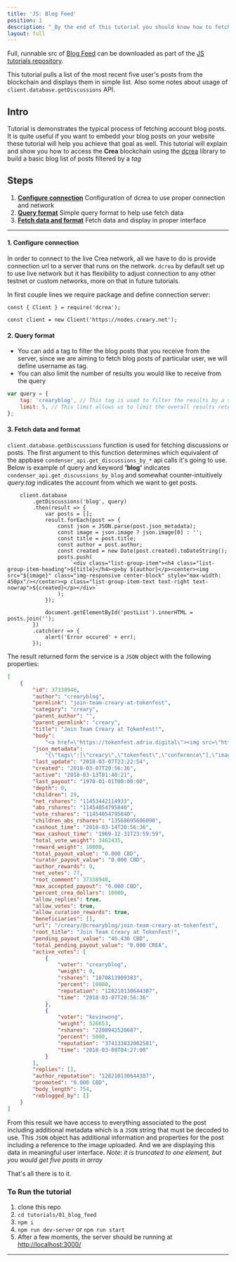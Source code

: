 ```yaml
---
title: 'JS: Blog Feed'
position: 1
description: "_By the end of this tutorial you should know how to fetch most recent five posts from particular user on Crea._"
layout: full
---              
```

<span class="fa-pull-left top-of-tutorial-repo-link"><span class="first-word">Full</span>, runnable src of [Blog Feed](https://github.com/creativechain/crea-api-doc-tutorials-js/tree/master/tutorials/01_blog_feed) can be downloaded as part of the [JS tutorials repository](https://github.com/creativechain/crea-api-doc-tutorials-js).</span>
<br>



This tutorial pulls a list of the most recent five user's posts from the blockchain and displays them in simple list. Also some notes about usage of `client.database.getDiscussions` API.

## Intro

Tutorial is demonstrates the typical process of fetching account blog posts. It is quite useful if you want to embedd your blog posts on your website these tutorial will help you achieve that goal as well. This tutorial will explain and show you how to access the **Crea** blockchain using the [dcrea](https://github.com/jnordberg/dcrea) library to build a basic blog list of posts filtered by a _tag_

## Steps

1.  [**Configure connection**](#Configure-connection) Configuration of dcrea to use proper connection and network
1.  [**Query format**](#Query-format) Simple query format to help use fetch data
1.  [**Fetch data and format**](#Fetch-data-and-format) Fetch data and display in proper interface

---

#### 1. Configure connection<a name="Configure-connection"></a>

In order to connect to the live Crea network, all we have to do is provide connection url to a server that runs on the network. `dcrea` by default set up to use live network but it has flexibility to adjust connection to any other testnet or custom networks, more on that in future tutorials.

In first couple lines we require package and define connection server:

```
const { Client } = require('dcrea');

const client = new Client('https://nodes.creary.net');
```

#### 2. Query format<a name="Query-format"></a>

*   You can add a tag to filter the blog posts that you receive from the server, since we are aiming to fetch blog posts of particular user, we will define username as tag.
*   You can also limit the number of results you would like to receive from the query

```javascript
var query = {
    tag: 'crearyblog', // This tag is used to filter the results by a specific post tag
    limit: 5, // This limit allows us to limit the overall results returned to 5
};
```

#### 3. Fetch data and format<a name="Fetch-data-and-format"></a>

`client.database.getDiscussions` function is used for fetching discussions or posts. The first argument to this function determines which equivalent of the appbase `condenser_api.get_discussions_by_*` api calls it's going to use.  Below is example of query and keyword **'blog'** indicates `condenser_api.get_discussions_by_blog` and somewhat counter-intuitively _query.tag_ indicates the account from which we want to get posts.

```
    client.database
        .getDiscussions('blog', query)
        .then(result => {
            var posts = [];
            result.forEach(post => {
                const json = JSON.parse(post.json_metadata);
                const image = json.image ? json.image[0] : '';
                const title = post.title;
                const author = post.author;
                const created = new Date(post.created).toDateString();
                posts.push(
                    `<div class="list-group-item"><h4 class="list-group-item-heading">${title}</h4><p>by ${author}</p><center><img src="${image}" class="img-responsive center-block" style="max-width: 450px"/></center><p class="list-group-item-text text-right text-nowrap">${created}</p></div>`
                );
            });

            document.getElementById('postList').innerHTML = posts.join('');
        })
        .catch(err => {
            alert('Error occured' + err);
        });
```

The result returned form the service is a `JSON` object with the following properties:

```json
[
    {
        "id": 37338948,
        "author": "crearyblog",
        "permlink": "join-team-creary-at-tokenfest",
        "category": "creary",
        "parent_author": "",
        "parent_permlink": "creary",
        "title": "Join Team Creary at TokenFest!",
        "body":
            "<a href=\"https://tokenfest.adria.digital\"><img src=\"https://i.imgur.com/fOScDIW.png\"/></a>\n\nHello Crearians! If you’d like to meet Team Creary live-in-person, or are just interested in attending what promises to be a great blockchain conference, join us at <a href=\"https://tokenfest.adria.digital/\">TokenFest</a> in San Francisco from March 15th to 16th. \n\nCreary CEO, Ned Scott, will be participating in a fireside chat alongside Creary’s CTO, Harry Schmidt, as well as the creator of Utopian.io, Diego Pucci. Creary will also be hosting the opening party on Thursday night and we’d certainly love to meet as many of you as possible IRL, so head on over to https://tokenfest.adria.digital/ and get your tickets while you can. \n\n*Team Creary*",
        "json_metadata":
            "{\"tags\":[\"creary\",\"tokenfest\",\"conference\"],\"image\":[\"https://i.imgur.com/fOScDIW.png\"],\"links\":[\"https://tokenfest.adria.digital\",\"https://tokenfest.adria.digital/\"],\"app\":\"creary/0.1\",\"format\":\"markdown\"}",
        "last_update": "2018-03-07T23:22:54",
        "created": "2018-03-07T20:56:36",
        "active": "2018-03-13T01:40:21",
        "last_payout": "1970-01-01T00:00:00",
        "depth": 0,
        "children": 29,
        "net_rshares": "11453442114933",
        "abs_rshares": "11454054795840",
        "vote_rshares": "11454054795840",
        "children_abs_rshares": "13568695606090",
        "cashout_time": "2018-03-14T20:56:36",
        "max_cashout_time": "1969-12-31T23:59:59",
        "total_vote_weight": 3462435,
        "reward_weight": 10000,
        "total_payout_value": "0.000 CBD",
        "curator_payout_value": "0.000 CBD",
        "author_rewards": 0,
        "net_votes": 77,
        "root_comment": 37338948,
        "max_accepted_payout": "0.000 CBD",
        "percent_crea_dollars": 10000,
        "allow_replies": true,
        "allow_votes": true,
        "allow_curation_rewards": true,
        "beneficiaries": [],
        "url": "/creary/@crearyblog/join-team-creary-at-tokenfest",
        "root_title": "Join Team Creary at TokenFest!",
        "pending_payout_value": "46.436 CBD",
        "total_pending_payout_value": "0.000 CREA",
        "active_votes": [
            {
                "voter": "crearyblog",
                "weight": 0,
                "rshares": "1870813909383",
                "percent": 10000,
                "reputation": "128210130644387",
                "time": "2018-03-07T20:56:36"
            },
            {
                "voter": "kevinwong",
                "weight": 526653,
                "rshares": "2208942520687",
                "percent": 5000,
                "reputation": "374133832002581",
                "time": "2018-03-08T04:27:00"
            }
        ],
        "replies": [],
        "author_reputation": "128210130644387",
        "promoted": "0.000 CBD",
        "body_length": 754,
        "reblogged_by": []
    }
]
```

From this result we have access to everything associated to the post including additional metadata which is a `JSON` string that must be decoded to use. This `JSON` object has additional information and properties for the post including a reference to the image uploaded. And we are displaying this data in meaningful user interface. _Note: it is truncated to one element, but you would get five posts in array_

That's all there is to it.

### To Run the tutorial

1.  clone this repo
1.  `cd tutorials/01_blog_feed`
1.  `npm i`
1.  `npm run dev-server` or `npm run start`
1.  After a few moments, the server should be running at [http://localhost:3000/](http://localhost:3000/)


---
